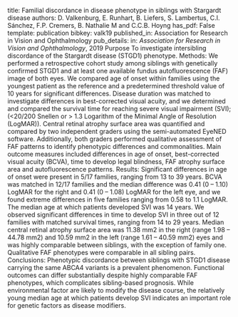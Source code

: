title: Familial discordance in disease phenotype in siblings with Stargardt disease
authors: D. Valkenburg, E. Runhart, B. Liefers, S. Lambertus, C.I. Sánchez, F.P. Cremers, B. Nathalie M and C.C.B. Hoyng
has_pdf: False
template: publication
bibkey: valk19
published_in: Association for Research in Vision and Ophthalmology
pub_details: in: <i>Association for Research in Vision and Ophthalmology</i>, 2019
Purpose To investigate intersibling discordance of the Stargardt disease (STGD1) phenotype.  Methods: We performed a retrospective cohort study among siblings with genetically confirmed STGD1 and at least one available fundus autofluorescence (FAF) image of both eyes. We compared age of onset within families using the youngest patient as the reference and a predetermined threshold value of 10 years for significant differences. Disease duration was matched to investigate differences in best-corrected visual acuity, and we determined and compared the survival time for reaching severe visual impairment (SVI); (<20/200 Snellen or > 1.3 Logarithm of the Minimal Angle of Resolution (LogMAR)). Central retinal atrophy surface area was quantified and compared by two independent graders using the semi-automated EyeNED software. Additionally, both graders performed qualitative assessment of FAF patterns to identify phenotypic differences and commonalities. Main outcome measures included differences in age of onset, best-corrected visual acuity (BCVA), time to develop legal blindness, FAF atrophy surface area and autofluorescence patterns.  Results: Significant differences in age of onset were present in 5/17 families, ranging from 13 to 39 years. BCVA was matched in 12/17 families and the median difference was 0.41 (0 – 1.10) LogMAR for the right and 0.41 (0 – 1.08) LogMAR for the left eye, and we found extreme differences in five families ranging from 0.58 to 1.1 LogMAR. The median age at which patients developed SVI was 14 years. We observed significant differences in time to develop SVI in three out of 12 families with matched survival times, ranging from 14 to 29 years. Median central retinal atrophy surface area was 11.38 mm2 in the right (range 1.98 – 44.78 mm2) and 10.59 mm2 in the left (range 1.61 – 40.59 mm2) eyes and was highly comparable between siblings, with the exception of family one. Qualitative FAF phenotypes were comparable in all sibling pairs.  Conclusions: Phenotypic discordance between siblings with STGD1 disease carrying the same ABCA4 variants is a prevalent phenomenon. Functional outcomes can differ substantially despite highly comparable FAF phenotypes, which complicates sibling-based prognosis. While environmental factor are likely to modify the disease course, the relatively young median age at which patients develop SVI indicates an important role for genetic factors as disease modifiers. 

